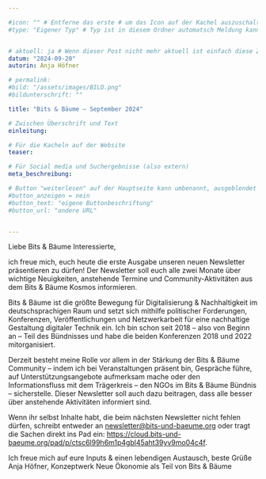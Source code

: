 ```yaml
---

#icon: "" # Entferne das erste # um das Icon auf der Kachel auszuschalten
#type: "Eigener Typ" # Typ ist in diesem Ordner automatsch Meldung kann aber hier überschrieben werden z.B. mit "Veröffentlichung" - der Typ erscheint in der Kachel über der Überschrift


# aktuell: ja # Wenn dieser Post nicht mehr aktuell ist einfach diese Zeile mit # am Anfang der Zeile auskommentieren
datum: "2024-09-20"
autorin: Anja Höfner

# permalink:
#bild: "/assets/images/BILD.png"
#bildunterschrift: ""

title: "Bits & Bäume – September 2024"

# Zwischen Überschrift und Text
einleitung: 

# Für die Kacheln auf der Website
teaser: 

# Für Social media und Suchergebnisse (also extern)
meta_beschreibung: 

# Button "weiterlesen" auf der Hauptseite kann umbenannt, ausgeblendet und zu anderer z.B. Externer URL zeigen
#button_anzeigen = nein 
#button_text: "eigene Buttonbeschriftung"
#button_url: "andere URL"


---
```

Liebe Bits & Bäume Interessierte, 

ich freue mich, euch heute die erste Ausgabe unseren neuen Newsletter präsentieren zu dürfen! Der Newsletter soll euch alle zwei Monate über wichtige Neuigkeiten, anstehende Termine und Community-Aktivitäten aus dem Bits & Bäume Kosmos informieren. 

Bits & Bäume ist die größte Bewegung für Digitalisierung & Nachhaltigkeit im deutschsprachigen Raum und setzt sich mithilfe politischer Forderungen, Konferenzen, Veröffentlichungen und Netzwerkarbeit für eine nachhaltige Gestaltung digitaler Technik ein. Ich bin schon seit 2018 – also von Beginn an – Teil des Bündnisses und habe die beiden Konferenzen 2018 und 2022 mitorganisiert. 

Derzeit besteht meine Rolle vor allem in der Stärkung der Bits & Bäume Community – indem ich bei Veranstaltungen präsent bin, Gespräche führe, auf Unterstützungsangebote aufmerksam mache oder den Informationsfluss mit dem Trägerkreis – den NGOs im Bits & Bäume Bündnis – sicherstelle. Dieser Newsletter soll auch dazu beitragen, dass alle besser über anstehende Aktivitäten informiert sind. 

Wenn ihr selbst Inhalte habt, die beim nächsten Newsletter nicht fehlen dürfen, schreibt entweder an newsletter@bits-und-baeume.org oder tragt die Sachen direkt ins Pad ein: https://cloud.bits-und-baeume.org/pad/p/ctsc6l99h6m1p4gbl45aht39yv9mo04c4f. 

Ich freue mich auf eure Inputs & einen lebendigen Austausch, 
beste Grüße
Anja Höfner, Konzeptwerk Neue Ökonomie als Teil von Bits & Bäume 




